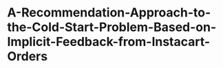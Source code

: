 # A-Recommendation-Approach-to-the-Cold-Start-Problem-Based-on-Implicit-Feedback-from-Instacart-Orders